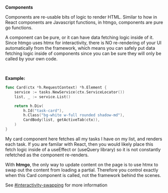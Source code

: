 **Components**

Components are re-usable bits of logic to render HTML. Similar to how in React components are Javascript functions, in htmgo, components are pure go functions.

A component can be pure, or it can have data fetching logic inside of it. Since htmgo uses htmx for interactivity, there is NO re-rendering of your UI automatically from the framework, which means you can safely put data fetching logic inside of components since you can be sure they will only be called by your own code.

<br>

**Example:**

```go
func Card(ctx *h.RequestContext) *h.Element {
	service := tasks.NewService(ctx.ServiceLocator())
	list, _ := service.List()

	return h.Div(
		h.Id("task-card"),
		h.Class("bg-white w-full rounded shadow-md"),
		CardBody(list, getActiveTab(ctx)),
	)
}
```

My card component here fetches all my tasks I have on my list, and renders each task. 
If you are familar with React, then you would likely place this fetch logic inside of a useEffect or (useQuery library) so it is not constantly refetched as the component re-renders.

With **htmgo**, the only way to update content on the page is to use htmx to swap out the content from loading a partial. Therefore you control exactly when this Card component is called, not the framework behind the scenes.

See [#interactivity-swapping](#interactivity-swapping) for more information